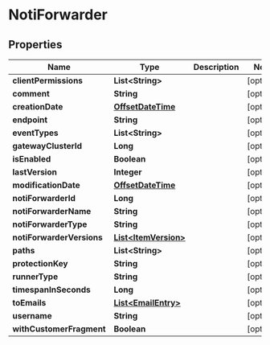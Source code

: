 

# NotiForwarder

## Properties

Name | Type | Description | Notes
------------ | ------------- | ------------- | -------------
**clientPermissions** | **List&lt;String&gt;** |  |  [optional]
**comment** | **String** |  |  [optional]
**creationDate** | [**OffsetDateTime**](OffsetDateTime.md) |  |  [optional]
**endpoint** | **String** |  |  [optional]
**eventTypes** | **List&lt;String&gt;** |  |  [optional]
**gatewayClusterId** | **Long** |  |  [optional]
**isEnabled** | **Boolean** |  |  [optional]
**lastVersion** | **Integer** |  |  [optional]
**modificationDate** | [**OffsetDateTime**](OffsetDateTime.md) |  |  [optional]
**notiForwarderId** | **Long** |  |  [optional]
**notiForwarderName** | **String** |  |  [optional]
**notiForwarderType** | **String** |  |  [optional]
**notiForwarderVersions** | [**List&lt;ItemVersion&gt;**](ItemVersion.md) |  |  [optional]
**paths** | **List&lt;String&gt;** |  |  [optional]
**protectionKey** | **String** |  |  [optional]
**runnerType** | **String** |  |  [optional]
**timespanInSeconds** | **Long** |  |  [optional]
**toEmails** | [**List&lt;EmailEntry&gt;**](EmailEntry.md) |  |  [optional]
**username** | **String** |  |  [optional]
**withCustomerFragment** | **Boolean** |  |  [optional]



